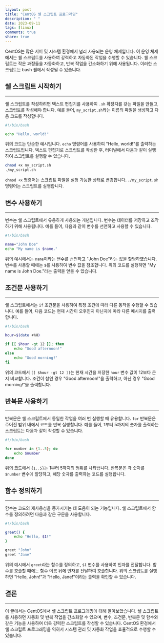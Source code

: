 ```yaml
---
layout: post
title: "CentOS 쉘 스크립트 프로그래밍"
description: " "
date: 2023-09-11
tags: [linux]
comments: true
share: true
---
```


CentOS는 많은 서버 및 시스템 환경에서 널리 사용되는 운영 체제입니다. 이 운영 체제에서는 쉘 스크립트를 사용하여 강력하고 자동화된 작업을 수행할 수 있습니다. 쉘 스크립트는 작은 과정들을 자동화하고, 반복 작업을 간소화하기 위해 사용됩니다. 이러한 스크립트는 bash 쉘에서 작성될 수 있습니다.

## 쉘 스크립트 시작하기
---
쉘 스크립트를 작성하려면 텍스트 편집기를 사용하여 `.sh` 확장자를 갖는 파일을 만들고, 스크립트를 작성해야 합니다. 예를 들어, `my_script.sh`라는 이름의 파일을 생성하고 다음 코드를 작성합니다.

```bash
#!/bin/bash

echo "Hello, world!"
```

위의 코드는 단순한 예시입니다. `echo` 명령어를 사용하여 "Hello, world!"를 출력하는 스크립트입니다. 텍스트 편집기로 스크립트를 작성한 후, 터미널에서 다음과 같이 실행하여 스크립트를 실행할 수 있습니다.

```bash
chmod +x my_script.sh
./my_script.sh
```

`chmod +x` 명령어는 스크립트 파일을 실행 가능한 상태로 변경합니다. `./my_script.sh` 명령어는 스크립트를 실행합니다.

## 변수 사용하기
---
변수는 쉘 스크립트에서 유용하게 사용되는 개념입니다. 변수는 데이터를 저장하고 조작하기 위해 사용됩니다. 예를 들어, 다음과 같이 변수를 선언하고 사용할 수 있습니다.

```bash
#!/bin/bash

name="John Doe"
echo "My name is $name."
```

위의 예시에서는 `name`이라는 변수를 선언하고 "John Doe"라는 값을 할당하였습니다. 변수를 사용할 때에는 `$`를 사용하여 변수 값을 참조합니다. 위의 코드를 실행하면 "My name is John Doe."라는 출력을 얻을 수 있습니다.

## 조건문 사용하기
---
쉘 스크립트에서는 `if` 조건문을 사용하여 특정 조건에 따라 다른 동작을 수행할 수 있습니다. 예를 들어, 다음 코드는 현재 시간이 오후인지 아닌지에 따라 다른 메시지를 출력합니다.

```bash
#!/bin/bash

hour=$(date +%H)

if [[ $hour -gt 12 ]]; then
    echo "Good afternoon!"
else
    echo "Good morning!"
fi
```

위의 코드에서 `[[ $hour -gt 12 ]]`는 현재 시간을 저장한 `hour` 변수 값이 12보다 큰지 비교합니다. 조건이 참인 경우 "Good afternoon!"을 출력하고, 아닌 경우 "Good morning!"을 출력합니다.

## 반복문 사용하기
---
반복문은 쉘 스크립트에서 동일한 작업을 여러 번 실행할 때 유용합니다. `for` 반복문은 주어진 범위 내에서 코드를 반복 실행합니다. 예를 들어, 1부터 5까지의 숫자를 출력하는 스크립트는 다음과 같이 작성할 수 있습니다.

```bash
#!/bin/bash

for number in {1..5}; do
    echo $number
done
```

위의 코드에서 `{1..5}`는 1부터 5까지의 범위를 나타냅니다. 반복문은 각 숫자를 `$number` 변수에 할당하고, 해당 숫자를 출력하는 코드를 실행합니다.

## 함수 정의하기
---
함수는 코드의 재사용성을 증가시키는 데 도움이 되는 기능입니다. 쉘 스크립트에서 함수를 정의하려면 다음과 같은 구문을 사용합니다.

```bash
#!/bin/bash

greet() {
    echo "Hello, $1!"
}

greet "John"
greet "Jane"
```

위의 예시에서 `greet`라는 함수를 정의하고, `$1` 변수를 사용하여 인자를 전달합니다. 함수를 호출할 때에는 함수 이름 뒤에 인자를 전달하여 호출합니다. 위의 스크립트를 실행하면 "Hello, John!"과 "Hello, Jane!"이라는 출력을 확인할 수 있습니다.

## 결론
---
이 글에서는 CentOS에서 쉘 스크립트 프로그래밍에 대해 알아보았습니다. 쉘 스크립트를 사용하면 자동화 및 반복 작업을 간소화할 수 있으며, 변수, 조건문, 반복문 및 함수와 같은 기능을 사용하여 더욱 강력한 스크립트를 작성할 수 있습니다. CentOS 환경에서 쉘 스크립트 프로그래밍을 익혀서 시스템 관리 및 자동화 작업을 효율적으로 수행할 수 있습니다.